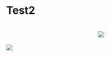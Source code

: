 # Test2
<h1 align="center">
 <img src="https://imgur.com/gallery/qJVEWkg" />
</h1>

<p align="center">
  <mp4 src="https://imgur.com/zyDotn2.gif">
</p>

![](https://i.imgur.com/qJVEWkg.gif)
